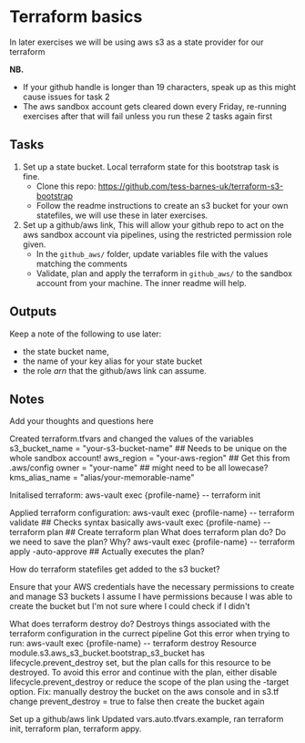 # Terraform basics

In later exercises we will be using aws s3 as a state provider for our terraform

**NB.**

- If your github handle is longer than 19 characters, speak up as this might cause issues for task 2
- The aws sandbox account gets cleared down every Friday, re-running exercises after that will fail unless you run these 2 tasks again first

## Tasks

1. Set up a state bucket. Local terraform state for this bootstrap task is fine.
   - Clone this repo: https://github.com/tess-barnes-uk/terraform-s3-bootstrap
   - Follow the readme instructions to create an s3 bucket for your own statefiles, we will use these in later exercises.
2. Set up a github/aws link, This will allow your github repo to act on the aws sandbox account via pipelines, using the restricted permission role given.
   - In the `github_aws/` folder, update variables file with the values matching the comments
   - Validate, plan and apply the terraform in `github_aws/` to the sandbox account from your machine. The inner readme will help.

## Outputs

Keep a note of the following to use later:

- the state bucket name,
- the name of your key alias for your state bucket
- the role _arn_ that the github/aws link can assume.

## Notes

Add your thoughts and questions here

Created terraform.tfvars and changed the values of the variables
s3_bucket_name = "your-s3-bucket-name" ## Needs to be unique on the whole sandbox account!
aws_region = "your-aws-region" ## Get this from .aws/config
owner = "your-name" ## might need to be all lowecase?
kms_alias_name = "alias/your-memorable-name"

Initalised terraform:
aws-vault exec {profile-name} -- terraform init

Applied terraform configuration:
aws-vault exec {profile-name} -- terraform validate ## Checks syntax basically
aws-vault exec {profile-name} -- terraform plan ## Create terraform plan
What does terraform plan do?
Do we need to save the plan? Why?
aws-vault exec {profile-name} -- terraform apply -auto-approve ## Actually executes the plan?

How do terraform statefiles get added to the s3 bucket?

Ensure that your AWS credentials have the necessary permissions to create and manage S3 buckets
I assume I have permissions because I was able to create the bucket but I'm not sure where I could check if I didn't

What does terraform destroy do?
Destroys things associated with the terraform configuration in the currect pipeline
Got this error when trying to run: aws-vault exec {profile-name} -- terraform destroy
Resource module.s3.aws_s3_bucket.bootstrap_s3_bucket has lifecycle.prevent_destroy set, but the plan calls for this resource to be destroyed. To avoid this error and continue with the plan, either disable lifecycle.prevent_destroy or reduce the scope of the plan using the -target option.
Fix: manually destroy the bucket on the aws console and
in s3.tf change prevent_destroy = true to false then create the
bucket again

Set up a github/aws link
Updated vars.auto.tfvars.example, ran terraform init, terraform plan, terraform appy.
